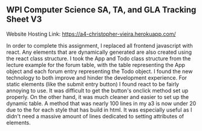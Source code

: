 ## WPI Computer Science SA, TA, and GLA Tracking Sheet V3

Website Hosting Link: https://a4-christopher-vieira.herokuapp.com/

In order to complete this assignment, I replaced all frontend javascript with react. Any elements that are dynamically generated are also created using the react class structure. I took the App and Todo class structure from the lecture example for the forum table, with the table representing the App object and each forum entry representing the Todo object. I found the new technology to both improve and hinder the development experience. For static elements (like the submit entry button) I found react to be fairly annoying to use. It was difficult to get the button's onclick method set up properly. On the other hand, it was much cleaner and easier to set up the dynamic table. A method that was nearly 100 lines in my a3 is now under 20 due to the for each style that has build in html. It was especially useful as I didn't need a massive amount of lines dedicated to setting attributes of elements. 
